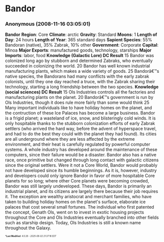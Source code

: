 # Bandor

### **Anonymous** (2008-11-16 03:05:01)

**Bandor**
**Region**: Core
**Climate**: arctic
**Gravity**: Standard
**Moons**: 1
**Length of Day**: 24 hours
**Length of Year**: 365 standard days
**Sapient Species**: 55% Bandoran (native), 35% Zabrak, 10% other
**Government**: Corporate
**Capital**: Minoa
**Major Exports**: manufactured goods, technology, starships
**Major Imports**: labor, food
**Knowledge (Galactic Lore)
DC Result**
15 Bandor was colonized long ago by stubborn and determined Zabraks, who eventually succeeded in colonizing the world.
20 Bandor has well known industrial manufacturing plants, which makes a wide variety of goods.
25 Bandorâ€™s native species, the Bandorans had many conflicts with the early zabrak colonists, until they one day reached a truce, with the Zabrak sharing their technology, starting a long friendship between the two species.
**Knowledge (social sciences)
DC Result**
15 Ols Industries controls all the factories and manufacturing plants on the planet.
20 Bandorâ€™s government is run by Ols Industries, though it does rule more fairly than some would think
25 Many important individuals like to have holiday homes on the planet, and the contruction of these Ice Palaces has become a large business.
Bandor is a frigid planet; a wasteland of ice, snow, and blisteringly cold winds. It is only hospitable thanks to the stubborn colonization efforts of early Zabrak settlers (who arrived the hard way, before the advent of hyperspace travel, and had to do the best they could with the planet they had found). Its cities are all underground where they are less affected by the extreme environment, and their heat is carefully regulated by powerful computer systems. A whole industry has developed around the maintenance of these computers, since their failure would be a disaster. Bandor also has a native race, once primitive but changed through long contact with galactic citizens since the original settlers. Were it not a Core World, Bandor would probably not have developed since its humble beginnings. As it is, however, industry and developers could only ignore Bandor in favor of more hospitable Core planets for so long; where other Core planets were becoming crowded, Bandor was still largely undeveloped. These days, Bandor is primarily an industrial planet, and its citizens are largely there because their job requires it. The exception are wealthy aristocrat and merchant families, who have taken to building holiday homes on the planet's surface, elaborate ice palaces that cost several small fortunes. The individual who first patented the concept, Genath Ols, went on to invest in exotic housing projects throughout the Core and Ols Industries eventually branched into other fields such as starship design. Today, Ols Industries is still a known name throughout the Galaxy.



<span style="font-size: 0.5em;">***Last Modified**: 4.0.28 - *2025-06-02 21:37:16 EDT*</span>